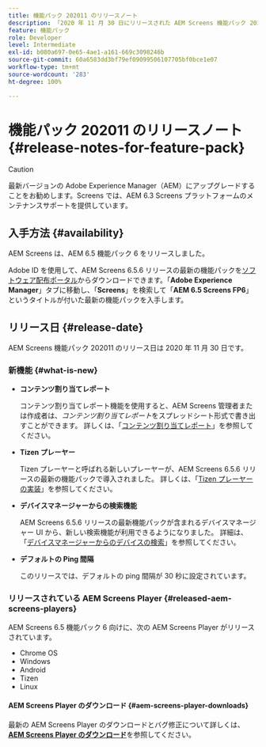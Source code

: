```yaml
---
title: 機能パック 202011 のリリースノート
description: 「2020 年 11 月 30 日にリリースされた AEM Screens 機能パック 202011 について説明します。」
feature: 機能パック
role: Developer
level: Intermediate
exl-id: b080a697-0e65-4ae1-a161-669c3098246b
source-git-commit: 60a6583dd3bf79ef09099506107705bf0bce1e07
workflow-type: tm+mt
source-wordcount: '283'
ht-degree: 100%

---
```


# 機能パック 202011 のリリースノート {#release-notes-for-feature-pack}

>[!CAUTION]
>最新バージョンの Adobe Experience Manager（AEM）にアップグレードすることをお勧めします。Screens では、AEM 6.3 Screens プラットフォームのメンテナンスサポートを提供しています。

## 入手方法 {#availability}

AEM Screens は、AEM 6.5 機能パック 6 をリリースしました。

Adobe ID を使用して、AEM Screens 6.5.6 リリースの最新の機能パックを[ソフトウェア配布ポータル](https://experience.adobe.com/#/downloads/content/software-distribution/en/aem.html)からダウンロードできます。「**Adobe Experience Manager**」タブに移動し、「**Screens**」を検索して「**AEM 6.5 Screens FP6**」というタイトルが付いた最新の機能パックを入手します。

## リリース日 {#release-date}

AEM Screens 機能パック 202011 のリリース日は 2020 年 11 月 30 日です。

### 新機能 {#what-is-new}

* **コンテンツ割り当てレポート**

   コンテンツ割り当てレポート機能を使用すると、AEM Screens 管理者または作成者は、*コンテンツ割り当てレポート*をスプレッドシート形式で書き出すことができます。
詳しくは、「[コンテンツ割り当てレポート](/help/user-guide/content-assignment-report.md)」を参照してください。


* **Tizen プレーヤー**

   Tizen プレーヤーと呼ばれる新しいプレーヤーが、AEM Screens 6.5.6 リリースの最新の機能パックで導入されました。
詳しくは、「[Tizen プレーヤーの実装](/help/user-guide/tizen-player.md)」を参照してください。

* **デバイスマネージャーからの検索機能**

   AEM Screens 6.5.6 リリースの最新機能パックが含まれるデバイスマネージャー UI から、新しい検索機能が利用できるようになりました。
詳細は、「[デバイスマネージャーからのデバイスの検索](/help/user-guide/device-registration.md#search-device)」を参照してください。

* **デフォルトの Ping 間隔**

   このリリースでは、デフォルトの ping 間隔が 30 秒に設定されています。

### リリースされている AEM Screens Player {#released-aem-screens-players}

AEM Screens 6.5 機能パック 6 向けに、次の AEM Screens Player がリリースされています。

* Chrome OS
* Windows
* Android
* Tizen
* Linux

#### AEM Screens Player のダウンロード {#aem-screens-player-downloads}

最新の AEM Screens Player のダウンロードとバグ修正について詳しくは、**[AEM Screens Player のダウンロード](https://download.macromedia.com/screens/index.html)**&#x200B;を参照してください。
